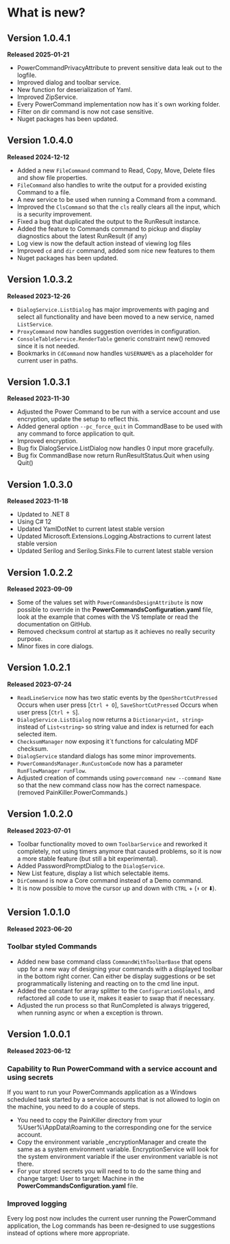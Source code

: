 ﻿# What is new?
## Version 1.0.4.1
**Released 2025-01-21**
- PowerCommandPrivacyAttribute to prevent sensitive data leak out to the logfile.
- Improved dialog and toolbar service.
- New function for deserialization of Yaml.
- Improved ZipService.
- Every PowerCommand implementation now has it´s own working folder.
- Filter on dir command is now not case sensitive.
- Nuget packages has been updated.
## Version 1.0.4.0
**Released 2024-12-12**
- Added a new `FileCommand` command to Read, Copy, Move, Delete files and show file properties.
- `FileCommand` also handles to write the output for a provided existing Command to a file.
- A new service to be used when running a Command from a command.
- Improved the `ClsCommand` so that the `cls` really clears all the input, which is a security improvement.
- Fixed a bug that duplicated the output to the RunResult instance.
- Added the feature to Commands command to pickup and display diagnostics about the latest RunResult (if any)
- Log view is now the default action instead of viewing log files
- Improved `cd` and `dir` command, added som nice new features to them
- Nuget packages has been updated.
## Version 1.0.3.2
**Released 2023-12-26**
- `DialogService.ListDialog` has major improvements with paging and select all functionality and have been moved to a new service, named `ListService`.
- `ProxyCommand` now handles suggestion overrides in configuration.
- `ConsoleTableService.RenderTable` generic constraint new() removed since it is not needed.
- Bookmarks in `CdCommand` now handles `%USERNAME%` as a placeholder for current user in paths. 
## Version 1.0.3.1
**Released 2023-11-30**
- Adjusted the Power Command to be run with a service account and use encryption, update the setup to reflect this.
- Added general option `--pc_force_quit` in CommandBase to be used with any command to force application to quit.
- Improved encryption.
- Bug fix DialogService.ListDialog now handles 0 input more gracefully.
- Bug fix CommandBase now return RunResultStatus.Quit when using Quit()
## Version 1.0.3.0
**Released 2023-11-18**
- Updated to .NET 8
- Using C# 12
- Updated YamlDotNet to current latest stable version
- Updated Microsoft.Extensions.Logging.Abstractions to current latest stable version
- Updated Serilog and Serilog.Sinks.File to current latest stable version
## Version 1.0.2.2
**Released 2023-09-09**
- Some of the values set with ```PowerCommandsDesignAttribute``` is now possible to override in the **PowerCommandsConfiguration.yaml** file, look at the example that comes with the VS template or read the documentation on GitHub.
- Removed checksum control at startup as it achieves no really security purpose.
- Minor fixes in core dialogs.
## Version 1.0.2.1
**Released 2023-07-24**
- ```ReadLineService``` now has two static events by the ```OpenShortCutPressed``` Occurs when user press [`Ctrl + O`], ```SaveShortCutPressed``` Occurs when user press [`Ctrl + S`].
- ```DialogService.ListDialog``` now returns a ```Dictionary<int, string>``` instead of ```List<string>``` so string value and index is returned for each selected item.
- ```ChecksumManager``` now exposing it´t functions for calculating MDF checksum.
- ```DialogService``` standard dialogs has some minor improvements.
- ```PowerCommandsManager.RunCustomCode``` now has a parameter ```RunFlowManager runFlow```.
- Adjusted creation of commands using ```powercommand new --command Name``` so that the new command class now has the correct namespace. (removed PainKiller.PowerCommands.)
## Version 1.0.2.0
**Released 2023-07-01**
- Toolbar functionality moved to own ```ToolbarService``` and reworked it completely, not using timers anymore that caused problems, so it is now a more stable feature (but still a bit experimental).
- Added PasswordPromptDialog to the ```DialogService```.
- New List feature, display a list which selectable items.
- ```DirCommand``` is now a Core command instead of a Demo command.
- It is now possible to move the cursor up and down with ```CTRL``` + (```⬆️```  or ⬇️).
## Version 1.0.1.0
**Released 2023-06-20**
### Toolbar styled Commands
- Added new base command class ```CommandWithToolbarBase``` that opens upp for a new way of designing your commands with a displayed toolbar in the bottom right corner. Can either be display suggestions or be set programmatically listening and reacting on to the cmd line input.
- Added the constant for array splitter to the ```ConfigurationGlobals```, and refactored all code to use it, makes it easier to swap that if necessary.
- Adjusted the run process so that RunCompleted is always triggered, when running async or when a exception is thrown.
## Version 1.0.0.1
**Released 2023-06-12**
### Capability to Run PowerCommand with a service account and using secrets
If you want to run your PowerCommands application as a Windows scheduled task started by a service accounts that is not allowed to login on the machine, you need to do a couple of steps.

- You need to copy the PainKiller directory from your %User%\AppData\Roaming to the corresponding one for the service account. 
- Copy the environment variable _encryptionManager and create the same as a system environment variable. EncryptionService will look for the system environment variable if the user environment variable is not there. 
- For your stored secrets you will need to to do the same thing and change target: User to target: Machine in the **PowerCommandsConfiguration.yaml** file.
### Improved logging
Every log post now includes the current user running the PowerCommand application, the Log commands has been re-designed to use suggestions instead of options where more appropriate.


